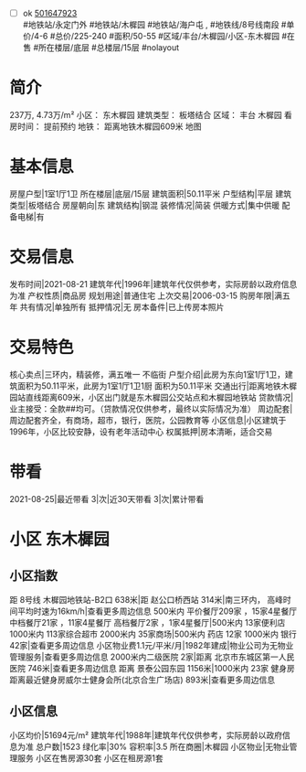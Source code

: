 - [ ] ok [501647923](https://bj.5i5j.com/ershoufang/501647923.html)  
 #地铁站/永定门外 #地铁站/木樨园 #地铁站/海户屯 ,  #地铁线/8号线南段
#单价/4-6 #总价/225-240 #面积/50-55   #区域/丰台/木樨园/小区-东木樨园 #在售 #所在楼层/底层 #总楼层/15层 #nolayout 
# 简介 
 237万,  4.73万/m² 
小区： 东木樨园
建筑类型： 板塔结合
区域： 丰台 木樨园
看房时间： 提前预约
地铁： 距离地铁木樨园609米 地图
# 基本信息 
 房屋户型|1室1厅1卫
所在楼层|底层/15层
建筑面积|50.11平米
户型结构|平层
建筑类型|板塔结合
房屋朝向|东
建筑结构|钢混
装修情况|简装
供暖方式|集中供暖
配备电梯|有
# 交易信息 
 发布时间|2021-08-21
建筑年代|1996年|建筑年代仅供参考，实际房龄以政府信息为准
产权性质|商品房
规划用途|普通住宅
上次交易|2006-03-15
购房年限|满五年
共有情况|单独所有
抵押情况|无
房本备件|已上传房本照片
# 交易特色 
 核心卖点|三环内，精装修，满五唯一 不临街
户型介绍|此房为东向1室1厅1卫，建筑面积为50.11平米，此房为1室1厅1卫1厨 面积为50.11平米
交通出行|距离地铁木樨园站直线距离609米，小区出门就是东木樨园公交站点和木樨园地铁站
贷款情况|业主接受：全款##均可。（贷款情况仅供参考，最终以实际情况为准）
周边配套|周边配套齐全，有商场，超市，银行，医院，公园教育等
小区信息|小区建筑于1996年，小区比较安静，设有老年活动中心
权属抵押|房本清晰，适合交易
# 带看 
 2021-08-25|最近带看	 3|次|近30天带看	 3|次|累计带看
# 小区 东木樨园
## 小区指数 
 距 8号线 木樨园地铁站-B2口 638米|距 赵公口桥西站 314米|南三环内， 高峰时间平均时速为16km/h|查看更多周边信息
500米内 平价餐厅209家 ，15家4星餐厅
中档餐厅21家 ，11家4星餐厅
高档餐厅2家 ，1家4星餐厅|500米内 13家便利店
1000米内 113家综合超市
2000米内 35家商场|500米内 药店 12家
1000米内 银行 42家|查看更多周边信息
小区物业费1.1元/平米/月|1982年建成|物业公司为无物业管理服务|查看更多周边信息
2000米内二级医院 2家|距离 北京市东城区第一人民医院  746米|查看更多周边信息
距离 景泰公园东园 1156米|1000米内 23家 健身房
距离最近健身房威尔士健身会所(北京合生广场店) 893米|查看更多周边信息
## 小区信息 
 小区均价|51694元/m²
建筑年代|1988年|建筑年代仅供参考，实际房龄以政府信息为准
总户数|1523
绿化率|30%
容积率|3.5
所在商圈|木樨园
小区物业|无物业管理服务
小区在售房源30套
小区在租房源1套
